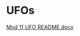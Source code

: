 # UFOs
[Mod 11 UFO README.docx](https://github.com/mmh926/UFOs/files/6481579/Mod.11.UFO.README.docx)




